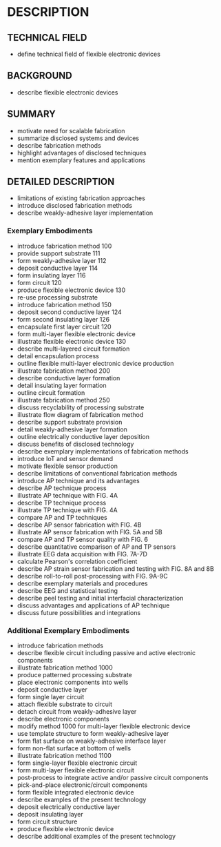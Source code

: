 # DESCRIPTION

## TECHNICAL FIELD

- define technical field of flexible electronic devices

## BACKGROUND

- describe flexible electronic devices

## SUMMARY

- motivate need for scalable fabrication
- summarize disclosed systems and devices
- describe fabrication methods
- highlight advantages of disclosed techniques
- mention exemplary features and applications

## DETAILED DESCRIPTION

- limitations of existing fabrication approaches
- introduce disclosed fabrication methods
- describe weakly-adhesive layer implementation

### Exemplary Embodiments

- introduce fabrication method 100
- provide support substrate 111
- form weakly-adhesive layer 112
- deposit conductive layer 114
- form insulating layer 116
- form circuit 120
- produce flexible electronic device 130
- re-use processing substrate
- introduce fabrication method 150
- deposit second conductive layer 124
- form second insulating layer 126
- encapsulate first layer circuit 120
- form multi-layer flexible electronic device
- illustrate flexible electronic device 130
- describe multi-layered circuit formation
- detail encapsulation process
- outline flexible multi-layer electronic device production
- illustrate fabrication method 200
- describe conductive layer formation
- detail insulating layer formation
- outline circuit formation
- illustrate fabrication method 250
- discuss recyclability of processing substrate
- illustrate flow diagram of fabrication method
- describe support substrate provision
- detail weakly-adhesive layer formation
- outline electrically conductive layer deposition
- discuss benefits of disclosed technology
- describe exemplary implementations of fabrication methods
- introduce IoT and sensor demand
- motivate flexible sensor production
- describe limitations of conventional fabrication methods
- introduce AP technique and its advantages
- describe AP technique process
- illustrate AP technique with FIG. 4A
- describe TP technique process
- illustrate TP technique with FIG. 4A
- compare AP and TP techniques
- describe AP sensor fabrication with FIG. 4B
- illustrate AP sensor fabrication with FIG. 5A and 5B
- compare AP and TP sensor quality with FIG. 6
- describe quantitative comparison of AP and TP sensors
- illustrate EEG data acquisition with FIG. 7A-7D
- calculate Pearson's correlation coefficient
- describe AP strain sensor fabrication and testing with FIG. 8A and 8B
- describe roll-to-roll post-processing with FIG. 9A-9C
- describe exemplary materials and procedures
- describe EEG and statistical testing
- describe peel testing and initial interfacial characterization
- discuss advantages and applications of AP technique
- discuss future possibilities and integrations

### Additional Exemplary Embodiments

- introduce fabrication methods
- describe flexible circuit including passive and active electronic components
- illustrate fabrication method 1000
- produce patterned processing substrate
- place electronic components into wells
- deposit conductive layer
- form single layer circuit
- attach flexible substrate to circuit
- detach circuit from weakly-adhesive layer
- describe electronic components
- modify method 1000 for multi-layer flexible electronic device
- use template structure to form weakly-adhesive layer
- form flat surface on weakly-adhesive interface layer
- form non-flat surface at bottom of wells
- illustrate fabrication method 1100
- form single-layer flexible electronic circuit
- form multi-layer flexible electronic circuit
- post-process to integrate active and/or passive circuit components
- pick-and-place electronic/circuit components
- form flexible integrated electronic device
- describe examples of the present technology
- deposit electrically conductive layer
- deposit insulating layer
- form circuit structure
- produce flexible electronic device
- describe additional examples of the present technology

